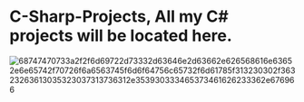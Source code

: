 # C-Sharp-Projects, All my C# projects will be located here.
![68747470733a2f2f6d69722d73332d63646e2d63662e626568616e63652e6e65742f70726f6a6563745f6d6f64756c65732f6d61785f313230302f36323263613035323037313736312e353930333465373461626233362e676966](https://user-images.githubusercontent.com/111245151/236244282-09e2629c-d3ad-4757-ad31-f03ab92e7639.gif)
